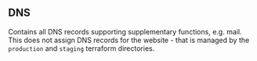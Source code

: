 ## DNS
Contains all DNS records supporting supplementary functions, e.g. mail. This does not assign DNS records for the
website - that is managed by the `production` and `staging` terraform directories.

